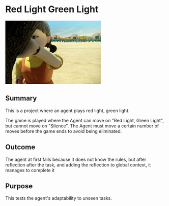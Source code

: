 # Red Light Green Light

<img src="looking_away.png" alt="Red Light Green Light" width="300" height="200">

## Summary
This is a project where an agent plays red light, green light.

The game is played where the Agent can move on "Red Light, Green Light", but cannot move on "Silence". 
The Agent must move a certain number of moves before the game ends to avoid being eliminated.

## Outcome
The agent at first fails because it does not know the rules, but after reflection after the task, and adding the reflection to global context, it manages to complete it

## Purpose
This tests the agent's adaptability to unseen tasks.
